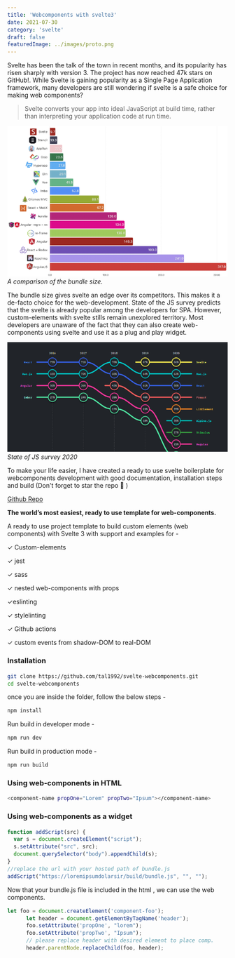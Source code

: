 ```yaml
---
title: 'Webcomponents with svelte3'
date: 2021-07-30
category: 'svelte'
draft: false
featuredImage: ../images/proto.png
---
```


Svelte has been the talk of the town in recent months, and its popularity has risen sharply with version 3. The project has now reached 47k stars on GitHub!. 
While Svelte is gaining popularity as a Single Page Application framework, many developers are still wondering if svelte is a safe choice for making web components?

> Svelte converts your app into ideal JavaScript at build time, rather than interpreting your application code at run time.


<p>
<img src="./images/framework-comparison.png" alt="bundle size" />
<em>A comparison of the bundle size.</em>
</p>

The bundle size gives svelte an edge over its competitors. This makes it a de-facto choice for the web-development. State of the JS survey predicts that the svelte is already popular among the developers for SPA. However, custom-elements with svelte stills remain unexplored territory. Most developers are unaware of the fact that they can also create web-components using svelte and use it as a plug and play widget.
<p>
<img src="./images/svelte-good.png" alt="svelte popularity" />
<em>State of JS survey 2020</em>
</p>

To make your life easier, I have created a ready to use svelte boilerplate for webcomponents development with good documentation, installation steps and build (Don't forget to star the repo 🙏 )

<a href="https://github.com/tal1992/svelte-webcomponents">Github Repo</a>

<strong>The world’s most easiest, ready to use template for web-components.</strong>

A ready to use project template to build custom elements (web components) with Svelte 3 with support and examples for -

✓ Custom-elements

✓ jest

✓ sass

✓ nested web-components with props

✓eslinting

✓ stylelinting

✓ Github actions

✓ custom events from shadow-DOM to real-DOM

### Installation

``` bash
git clone https://github.com/tal1992/svelte-webcomponents.git
cd svelte-webcomponents 
```

once you are inside the folder, follow the below steps -

```bash
npm install
```

Run build in developer mode -

```bash
npm run dev
```

Run build in production mode -

```bash
npm run build
```

### Using web-components in HTML

```bash
<component-name propOne="Lorem" propTwo="Ipsum"></component-name>
```

### Using web-components as a widget

```js
function addScript(src) {
  var s = document.createElement("script");
  s.setAttribute("src", src);
  document.querySelector("body").appendChild(s);
}
//replace the url with your hosted path of bundle.js
addScript("https://loremipsumdolarsir/build/bundle.js", "", "");
```

Now that your bundle.js file is included in the html , we can use the web components.

```js
let foo = document.createElement('component-foo');
      let header = document.getElementByTagName('header');
      foo.setAttribute('propOne', "lorem");
      foo.setAttribute('propTwo', "Ipsum");
      // please replace header with desired element to place comp.
      header.parentNode.replaceChild(foo, header);
```

